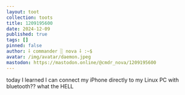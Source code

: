 ```yaml
---
layout: toot
collection: toots
title: 1209195600
date: 2024-12-09
published: true
tags: []
pinned: false
author: ⸸ commander ░ nova ⸸ :~$
avatar: /img/avatar/daemon.jpeg
mastodon: https://mastodon.online/@cmdr_nova/1209195600
---
```


today I learned I can connect my iPhone directly to my Linux PC with bluetooth?? what the HELL
